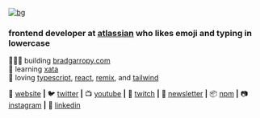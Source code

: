 [![bg][banner]][website]

### frontend developer at [atlassian][atlassian] who likes emoji and typing in lowercase

👨🏼‍💻 building [bradgarropy.com][website]  
🧠 learning [xata][xata]  
💜 loving [typescript][typescript], [react][react], [remix][remix], and [tailwind][tailwind]  

🏡 [website][website] **|** 
🐦 [twitter][twitter] **|** 
📺 [youtube][youtube] **|** 
🎥 [twitch][twitch] **|** 
📰 [newsletter][newsletter] **|** 
📦 [npm][npm] **|** 
📷 [instagram][instagram] **|** 
👔 [linkedin][linkedin]

[banner]: https://raw.githubusercontent.com/bradgarropy/bradgarropy/master/banner.png
[atlassian]: https://atlassian.com
[xata]: https://xata.io
[typescript]: https://www.typescriptlang.org
[react]: http://reactjs.org
[remix]: https://remix.run
[tailwind]: https://tailwindcss.com
[website]: https://bradgarropy.com
[twitter]: https://twitter.com/bradgarropy
[youtube]: https://youtube.com/bradgarropy
[twitch]: https://twitch.tv/bradgarropy
[newsletter]: https://bradgarropy.com/newsletter
[instagram]: https://instagram.com/bradgarropy
[linkedin]: https://linkedin.com/in/bradgarropy
[npm]: https://npmjs.com/~bradgarropy
